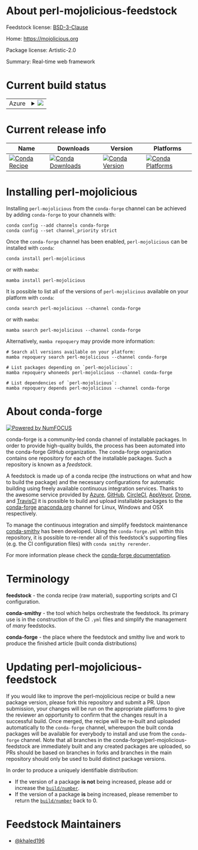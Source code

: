 About perl-mojolicious-feedstock
================================

Feedstock license: [BSD-3-Clause](https://github.com/conda-forge/perl-mojolicious-feedstock/blob/main/LICENSE.txt)

Home: https://mojolicious.org

Package license: Artistic-2.0

Summary: Real-time web framework

Current build status
====================


<table>
    
  <tr>
    <td>Azure</td>
    <td>
      <details>
        <summary>
          <a href="https://dev.azure.com/conda-forge/feedstock-builds/_build/latest?definitionId=20017&branchName=main">
            <img src="https://dev.azure.com/conda-forge/feedstock-builds/_apis/build/status/perl-mojolicious-feedstock?branchName=main">
          </a>
        </summary>
        <table>
          <thead><tr><th>Variant</th><th>Status</th></tr></thead>
          <tbody><tr>
              <td>linux_64</td>
              <td>
                <a href="https://dev.azure.com/conda-forge/feedstock-builds/_build/latest?definitionId=20017&branchName=main">
                  <img src="https://dev.azure.com/conda-forge/feedstock-builds/_apis/build/status/perl-mojolicious-feedstock?branchName=main&jobName=linux&configuration=linux%20linux_64_" alt="variant">
                </a>
              </td>
            </tr><tr>
              <td>linux_aarch64</td>
              <td>
                <a href="https://dev.azure.com/conda-forge/feedstock-builds/_build/latest?definitionId=20017&branchName=main">
                  <img src="https://dev.azure.com/conda-forge/feedstock-builds/_apis/build/status/perl-mojolicious-feedstock?branchName=main&jobName=linux&configuration=linux%20linux_aarch64_" alt="variant">
                </a>
              </td>
            </tr><tr>
              <td>linux_ppc64le</td>
              <td>
                <a href="https://dev.azure.com/conda-forge/feedstock-builds/_build/latest?definitionId=20017&branchName=main">
                  <img src="https://dev.azure.com/conda-forge/feedstock-builds/_apis/build/status/perl-mojolicious-feedstock?branchName=main&jobName=linux&configuration=linux%20linux_ppc64le_" alt="variant">
                </a>
              </td>
            </tr><tr>
              <td>osx_64</td>
              <td>
                <a href="https://dev.azure.com/conda-forge/feedstock-builds/_build/latest?definitionId=20017&branchName=main">
                  <img src="https://dev.azure.com/conda-forge/feedstock-builds/_apis/build/status/perl-mojolicious-feedstock?branchName=main&jobName=osx&configuration=osx%20osx_64_" alt="variant">
                </a>
              </td>
            </tr>
          </tbody>
        </table>
      </details>
    </td>
  </tr>
</table>

Current release info
====================

| Name | Downloads | Version | Platforms |
| --- | --- | --- | --- |
| [![Conda Recipe](https://img.shields.io/badge/recipe-perl--mojolicious-green.svg)](https://anaconda.org/conda-forge/perl-mojolicious) | [![Conda Downloads](https://img.shields.io/conda/dn/conda-forge/perl-mojolicious.svg)](https://anaconda.org/conda-forge/perl-mojolicious) | [![Conda Version](https://img.shields.io/conda/vn/conda-forge/perl-mojolicious.svg)](https://anaconda.org/conda-forge/perl-mojolicious) | [![Conda Platforms](https://img.shields.io/conda/pn/conda-forge/perl-mojolicious.svg)](https://anaconda.org/conda-forge/perl-mojolicious) |

Installing perl-mojolicious
===========================

Installing `perl-mojolicious` from the `conda-forge` channel can be achieved by adding `conda-forge` to your channels with:

```
conda config --add channels conda-forge
conda config --set channel_priority strict
```

Once the `conda-forge` channel has been enabled, `perl-mojolicious` can be installed with `conda`:

```
conda install perl-mojolicious
```

or with `mamba`:

```
mamba install perl-mojolicious
```

It is possible to list all of the versions of `perl-mojolicious` available on your platform with `conda`:

```
conda search perl-mojolicious --channel conda-forge
```

or with `mamba`:

```
mamba search perl-mojolicious --channel conda-forge
```

Alternatively, `mamba repoquery` may provide more information:

```
# Search all versions available on your platform:
mamba repoquery search perl-mojolicious --channel conda-forge

# List packages depending on `perl-mojolicious`:
mamba repoquery whoneeds perl-mojolicious --channel conda-forge

# List dependencies of `perl-mojolicious`:
mamba repoquery depends perl-mojolicious --channel conda-forge
```


About conda-forge
=================

[![Powered by
NumFOCUS](https://img.shields.io/badge/powered%20by-NumFOCUS-orange.svg?style=flat&colorA=E1523D&colorB=007D8A)](https://numfocus.org)

conda-forge is a community-led conda channel of installable packages.
In order to provide high-quality builds, the process has been automated into the
conda-forge GitHub organization. The conda-forge organization contains one repository
for each of the installable packages. Such a repository is known as a *feedstock*.

A feedstock is made up of a conda recipe (the instructions on what and how to build
the package) and the necessary configurations for automatic building using freely
available continuous integration services. Thanks to the awesome service provided by
[Azure](https://azure.microsoft.com/en-us/services/devops/), [GitHub](https://github.com/),
[CircleCI](https://circleci.com/), [AppVeyor](https://www.appveyor.com/),
[Drone](https://cloud.drone.io/welcome), and [TravisCI](https://travis-ci.com/)
it is possible to build and upload installable packages to the
[conda-forge](https://anaconda.org/conda-forge) [anaconda.org](https://anaconda.org/)
channel for Linux, Windows and OSX respectively.

To manage the continuous integration and simplify feedstock maintenance
[conda-smithy](https://github.com/conda-forge/conda-smithy) has been developed.
Using the ``conda-forge.yml`` within this repository, it is possible to re-render all of
this feedstock's supporting files (e.g. the CI configuration files) with ``conda smithy rerender``.

For more information please check the [conda-forge documentation](https://conda-forge.org/docs/).

Terminology
===========

**feedstock** - the conda recipe (raw material), supporting scripts and CI configuration.

**conda-smithy** - the tool which helps orchestrate the feedstock.
                   Its primary use is in the construction of the CI ``.yml`` files
                   and simplify the management of *many* feedstocks.

**conda-forge** - the place where the feedstock and smithy live and work to
                  produce the finished article (built conda distributions)


Updating perl-mojolicious-feedstock
===================================

If you would like to improve the perl-mojolicious recipe or build a new
package version, please fork this repository and submit a PR. Upon submission,
your changes will be run on the appropriate platforms to give the reviewer an
opportunity to confirm that the changes result in a successful build. Once
merged, the recipe will be re-built and uploaded automatically to the
`conda-forge` channel, whereupon the built conda packages will be available for
everybody to install and use from the `conda-forge` channel.
Note that all branches in the conda-forge/perl-mojolicious-feedstock are
immediately built and any created packages are uploaded, so PRs should be based
on branches in forks and branches in the main repository should only be used to
build distinct package versions.

In order to produce a uniquely identifiable distribution:
 * If the version of a package **is not** being increased, please add or increase
   the [``build/number``](https://docs.conda.io/projects/conda-build/en/latest/resources/define-metadata.html#build-number-and-string).
 * If the version of a package **is** being increased, please remember to return
   the [``build/number``](https://docs.conda.io/projects/conda-build/en/latest/resources/define-metadata.html#build-number-and-string)
   back to 0.

Feedstock Maintainers
=====================

* [@khaled196](https://github.com/khaled196/)

